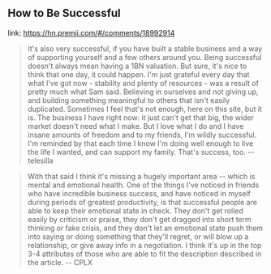 ## How to Be Successful
link: https://hn.premii.com/#/comments/18992914

> It's also very successful, if you have built a stable business and a way of supporting yourself and a few others around you. Being successful doesn't always mean having a 1BN valuation. But sure, it's nice to think that one day, it could happen. I'm just grateful every day that what I've got now - stability and plenty of resources - was a result of pretty much what Sam said. Believing in ourselves and not giving up, and building something meaningful to others that isn't easily duplicated. Sometimes I feel that's not enough, here on this site, but it is. The business I have right now: it just can't get that big, the wider market doesn't need what I make. But I love what I do and I have insane amounts of freedom and to my friends, I'm wildly successful. I'm reminded by that each time I know I'm doing well enough to live the life I wanted, and can support my family. That's success, too.
> -- telesilla

> With that said I think it's missing a hugely important area -- which is mental and emotional health.
> One of the things I've noticed in friends who have incredible business success, and have noticed in myself during periods of greatest productivity, is that successful people are able to keep their emotional state in check.
> They don't get rolled easily by criticism or praise, they don't get dragged into short term thinking or fake crisis, and they don't let an emotional state push them into saying or doing something that they'll regret, or will blow up a relationship, or give away info in a negotiation.
> I think it's up in the top 3-4 attributes of those who are able to fit the description described in the article.
> -- CPLX